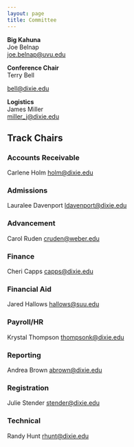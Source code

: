 ```yaml
---
layout: page
title: Committee
---
```


**Big Kahuna**  
Joe Belnap   
joe.belnap@uvu.edu

**Conference Chair**  
Terry Bell

bell@dixie.edu

**Logistics**  
James Miller  
miller_j@dixie.edu

## Track Chairs

### Accounts Receivable
Carlene Holm holm@dixie.edu

### Admissions
Lauralee Davenport ldavenport@dixie.edu

### Advancement
Carol Ruden cruden@weber.edu

### Finance
Cheri Capps  capps@dixie.edu

### Financial Aid
Jared Hallows  hallows@suu.edu

### Payroll/HR
Krystal Thompson    thompsonk@dixie.edu

### Reporting
Andrea Brown abrown@dixie.edu

### Registration
Julie Stender  stender@dixie.edu

### Technical
Randy Hunt rhunt@dixie.edu  



